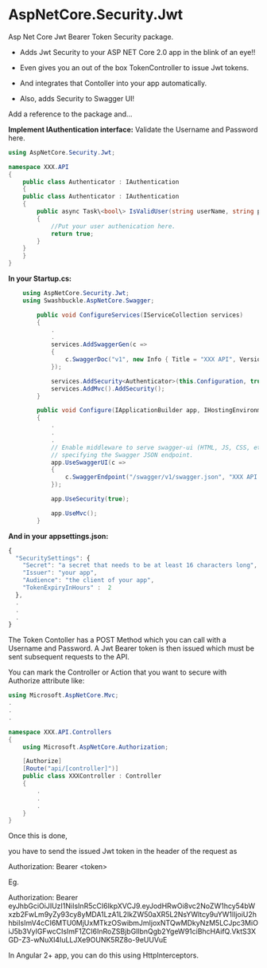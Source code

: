 # AspNetCore.Security.Jwt
Asp Net Core Jwt Bearer Token Security package.

*	Adds Jwt Security to your ASP NET Core 2.0 app in the blink of an eye!!

*	Even gives you an out of the box TokenController to issue Jwt tokens. 

*	And integrates that Contoller into your app automatically.

*	Also, adds Security to Swagger UI!

Add a reference to the package and...

**Implement IAuthentication interface:**
Validate the Username and Password here.

```C#
using AspNetCore.Security.Jwt;

namespace XXX.API
{
    public class Authenticator : IAuthentication
    {
    public class Authenticator : IAuthentication
    {        
        public async Task\<bool\> IsValidUser(string userName, string password)
        {
            //Put your user authenication here.
            return true;
        }
    }
    }
}
```

**In your Startup.cs:**

```C#
	using AspNetCore.Security.Jwt;
	using Swashbuckle.AspNetCore.Swagger;
```

```C#
        public void ConfigureServices(IServiceCollection services)
        {
			.
			.
            services.AddSwaggerGen(c =>
            {
                c.SwaggerDoc("v1", new Info { Title = "XXX API", Version = "v1" });
            });

            services.AddSecurity<Authenticator>(this.Configuration, true);
            services.AddMvc().AddSecurity();
        }
```

```C#
        public void Configure(IApplicationBuilder app, IHostingEnvironment env)
        {
            .
			.
			.
            // Enable middleware to serve swagger-ui (HTML, JS, CSS, etc.), 
            // specifying the Swagger JSON endpoint.
            app.UseSwaggerUI(c =>
            {
                c.SwaggerEndpoint("/swagger/v1/swagger.json", "XXX API V1");
            });

            app.UseSecurity(true);

            app.UseMvc();
        }
```

**And in your appsettings.json:**

```javascript
{
  "SecuritySettings": {
    "Secret": "a secret that needs to be at least 16 characters long",
    "Issuer": "your app",
    "Audience": "the client of your app",
    "TokenExpiryInHours" :  2
  },
  .
  .
  .
}
```

The Token Contoller has a POST Method which you can call with a Username and Password.
A Jwt Bearer token is then issued which must be sent subsequent requests to the API.

You can mark the Controller or Action that you want to secure with Authorize attribute like:

```C#
using Microsoft.AspNetCore.Mvc;
.
.
.

namespace XXX.API.Controllers
{
    using Microsoft.AspNetCore.Authorization;

    [Authorize]
    [Route("api/[controller]")]
    public class XXXController : Controller
    {
		.
		.
		.
    }
}
```
Once this is done,

you have to send the issued Jwt token in the header of the request as

Authorization: Bearer \<token\>

Eg.

Authorization: Bearer eyJhbGciOiJIUzI1NiIsInR5cCI6IkpXVCJ9.eyJodHRwOi8vc2NoZW1hcy54bWxzb2FwLm9yZy93cy8yMDA1LzA1L2lkZW50aXR5L2NsYWltcy9uYW1lIjoiU2hhbiIsImV4cCI6MTU0MjUxMTkzOSwibmJmIjoxNTQwMDkyNzM5LCJpc3MiOiJ5b3VyIGFwcCIsImF1ZCI6InRoZSBjbGllbnQgb2YgeW91ciBhcHAifQ.VktS3XGD-Z3-wNuXl4IuLLJXe9OUNK5RZ8o-9eUUVuE

In Angular 2+ app, you can do this using HttpInterceptors.

